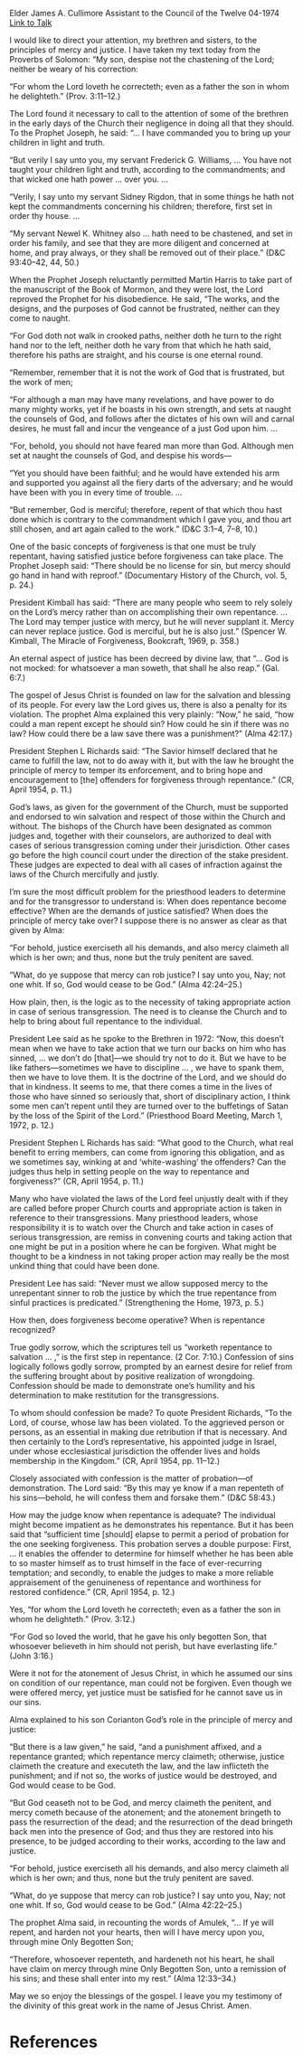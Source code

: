 Elder James A. Cullimore
Assistant to the Council of the Twelve
04-1974
[Link to Talk](https://www.churchofjesuschrist.org/study/general-conference/1974/04/justice-and-mercy?lang=eng)

I would like to direct your attention, my brethren and sisters, to the principles of mercy and justice. I have taken my text today from the Proverbs of Solomon: “My son, despise not the chastening of the Lord; neither be weary of his correction:

“For whom the Lord loveth he correcteth; even as a father the son in whom he delighteth.” (Prov. 3:11–12.)

The Lord found it necessary to call to the attention of some of the brethren in the early days of the Church their negligence in doing all that they should. To the Prophet Joseph, he said: “… I have commanded you to bring up your children in light and truth.

“But verily I say unto you, my servant Frederick G. Williams, … You have not taught your children light and truth, according to the commandments; and that wicked one hath power … over you. …

“Verily, I say unto my servant Sidney Rigdon, that in some things he hath not kept the commandments concerning his children; therefore, first set in order thy house. …

“My servant Newel K. Whitney also … hath need to be chastened, and set in order his family, and see that they are more diligent and concerned at home, and pray always, or they shall be removed out of their place.” (D&C 93:40–42, 44, 50.)

When the Prophet Joseph reluctantly permitted Martin Harris to take part of the manuscript of the Book of Mormon, and they were lost, the Lord reproved the Prophet for his disobedience. He said, “The works, and the designs, and the purposes of God cannot be frustrated, neither can they come to naught.

“For God doth not walk in crooked paths, neither doth he turn to the right hand nor to the left, neither doth he vary from that which he hath said, therefore his paths are straight, and his course is one eternal round.

“Remember, remember that it is not the work of God that is frustrated, but the work of men;

“For although a man may have many revelations, and have power to do many mighty works, yet if he boasts in his own strength, and sets at naught the counsels of God, and follows after the dictates of his own will and carnal desires, he must fall and incur the vengeance of a just God upon him. …

“For, behold, you should not have feared man more than God. Although men set at naught the counsels of God, and despise his words—

“Yet you should have been faithful; and he would have extended his arm and supported you against all the fiery darts of the adversary; and he would have been with you in every time of trouble. …

“But remember, God is merciful; therefore, repent of that which thou hast done which is contrary to the commandment which I gave you, and thou art still chosen, and art again called to the work.” (D&C 3:1–4, 7–8, 10.)

One of the basic concepts of forgiveness is that one must be truly repentant, having satisfied justice before forgiveness can take place. The Prophet Joseph said: “There should be no license for sin, but mercy should go hand in hand with reproof.” (Documentary History of the Church, vol. 5, p. 24.)

President Kimball has said: “There are many people who seem to rely solely on the Lord’s mercy rather than on accomplishing their own repentance. … The Lord may temper justice with mercy, but he will never supplant it. Mercy can never replace justice. God is merciful, but he is also just.” (Spencer W. Kimball, The Miracle of Forgiveness, Bookcraft, 1969, p. 358.)

An eternal aspect of justice has been decreed by divine law, that “… God is not mocked: for whatsoever a man soweth, that shall he also reap.” (Gal. 6:7.)

The gospel of Jesus Christ is founded on law for the salvation and blessing of its people. For every law the Lord gives us, there is also a penalty for its violation. The prophet Alma explained this very plainly: “Now,” he said, “how could a man repent except he should sin? How could he sin if there was no law? How could there be a law save there was a punishment?” (Alma 42:17.)

President Stephen L Richards said: “The Savior himself declared that he came to fulfill the law, not to do away with it, but with the law he brought the principle of mercy to temper its enforcement, and to bring hope and encouragement to [the] offenders for forgiveness through repentance.” (CR, April 1954, p. 11.)

God’s laws, as given for the government of the Church, must be supported and endorsed to win salvation and respect of those within the Church and without. The bishops of the Church have been designated as common judges and, together with their counselors, are authorized to deal with cases of serious transgression coming under their jurisdiction. Other cases go before the high council court under the direction of the stake president. These judges are expected to deal with all cases of infraction against the laws of the Church mercifully and justly.

I’m sure the most difficult problem for the priesthood leaders to determine and for the transgressor to understand is: When does repentance become effective? When are the demands of justice satisfied? When does the principle of mercy take over? I suppose there is no answer as clear as that given by Alma:

“For behold, justice exerciseth all his demands, and also mercy claimeth all which is her own; and thus, none but the truly penitent are saved.

“What, do ye suppose that mercy can rob justice? I say unto you, Nay; not one whit. If so, God would cease to be God.” (Alma 42:24–25.)

How plain, then, is the logic as to the necessity of taking appropriate action in case of serious transgression. The need is to cleanse the Church and to help to bring about full repentance to the individual.

President Lee said as he spoke to the Brethren in 1972: “Now, this doesn’t mean when we have to take action that we turn our backs on him who has sinned, … we don’t do [that]—we should try not to do it. But we have to be like fathers—sometimes we have to discipline … , we have to spank them, then we have to love them. It is the doctrine of the Lord, and we should do that in kindness. It seems to me, that there comes a time in the lives of those who have sinned so seriously that, short of disciplinary action, I think some men can’t repent until they are turned over to the buffetings of Satan by the loss of the Spirit of the Lord.” (Priesthood Board Meeting, March 1, 1972, p. 12.)

President Stephen L Richards has said: “What good to the Church, what real benefit to erring members, can come from ignoring this obligation, and as we sometimes say, winking at and ‘white-washing’ the offenders? Can the judges thus help in setting people on the way to repentance and forgiveness?” (CR, April 1954, p. 11.)

Many who have violated the laws of the Lord feel unjustly dealt with if they are called before proper Church courts and appropriate action is taken in reference to their transgressions. Many priesthood leaders, whose responsibility it is to watch over the Church and take action in cases of serious transgression, are remiss in convening courts and taking action that one might be put in a position where he can be forgiven. What might be thought to be a kindness in not taking proper action may really be the most unkind thing that could have been done.

President Lee has said: “Never must we allow supposed mercy to the unrepentant sinner to rob the justice by which the true repentance from sinful practices is predicated.” (Strengthening the Home, 1973, p. 5.)

How then, does forgiveness become operative? When is repentance recognized?

True godly sorrow, which the scriptures tell us “worketh repentance to salvation … ,” is the first step in repentance. (2 Cor. 7:10.) Confession of sins logically follows godly sorrow, prompted by an earnest desire for relief from the suffering brought about by positive realization of wrongdoing. Confession should be made to demonstrate one’s humility and his determination to make restitution for the transgressions.

To whom should confession be made? To quote President Richards, “To the Lord, of course, whose law has been violated. To the aggrieved person or persons, as an essential in making due retribution if that is necessary. And then certainly to the Lord’s representative, his appointed judge in Israel, under whose ecclesiastical jurisdiction the offender lives and holds membership in the Kingdom.” (CR, April 1954, pp. 11–12.)

Closely associated with confession is the matter of probation—of demonstration. The Lord said: “By this may ye know if a man repenteth of his sins—behold, he will confess them and forsake them.” (D&C 58:43.)

How may the judge know when repentance is adequate? The individual might become impatient as he demonstrates his repentance. But it has been said that “sufficient time [should] elapse to permit a period of probation for the one seeking forgiveness. This probation serves a double purpose: First, … it enables the offender to determine for himself whether he has been able to so master himself as to trust himself in the face of ever-recurring temptation; and secondly, to enable the judges to make a more reliable appraisement of the genuineness of repentance and worthiness for restored confidence.” (CR, April 1954, p. 12.)

Yes, “for whom the Lord loveth he correcteth; even as a father the son in whom he delighteth.” (Prov. 3:12.)

“For God so loved the world, that he gave his only begotten Son, that whosoever believeth in him should not perish, but have everlasting life.” (John 3:16.)

Were it not for the atonement of Jesus Christ, in which he assumed our sins on condition of our repentance, man could not be forgiven. Even though we were offered mercy, yet justice must be satisfied for he cannot save us in our sins.

Alma explained to his son Corianton God’s role in the principle of mercy and justice:

“But there is a law given,” he said, “and a punishment affixed, and a repentance granted; which repentance mercy claimeth; otherwise, justice claimeth the creature and executeth the law, and the law inflicteth the punishment; and if not so, the works of justice would be destroyed, and God would cease to be God.

“But God ceaseth not to be God, and mercy claimeth the penitent, and mercy cometh because of the atonement; and the atonement bringeth to pass the resurrection of the dead; and the resurrection of the dead bringeth back men into the presence of God; and thus they are restored into his presence, to be judged according to their works, according to the law and justice.

“For behold, justice exerciseth all his demands, and also mercy claimeth all which is her own; and thus, none but the truly penitent are saved.

“What, do ye suppose that mercy can rob justice? I say unto you, Nay; not one whit. If so, God would cease to be God.” (Alma 42:22–25.)

The prophet Alma said, in recounting the words of Amulek, “… If ye will repent, and harden not your hearts, then will I have mercy upon you, through mine Only Begotten Son;

“Therefore, whosoever repenteth, and hardeneth not his heart, he shall have claim on mercy through mine Only Begotten Son, unto a remission of his sins; and these shall enter into my rest.” (Alma 12:33–34.)

May we so enjoy the blessings of the gospel. I leave you my testimony of the divinity of this great work in the name of Jesus Christ. Amen.

# References
